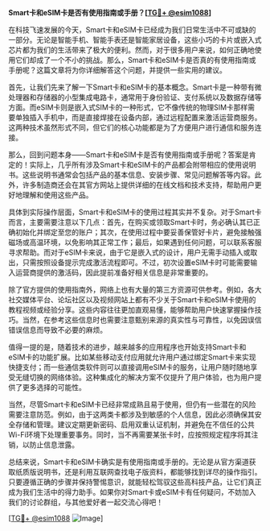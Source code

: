 **Smart卡和eSIM卡是否有使用指南或手册？[[TG💪+ @esim1088](https://t.me/s/esim1088)]**

在科技飞速发展的今天，Smart卡和eSIM卡已经成为我们日常生活中不可或缺的一部分。无论是智能手机、智能手表还是智能家居设备，这些小巧的卡片或嵌入式芯片都为我们的生活带来了极大的便利。然而，对于很多用户来说，如何正确地使用它们却成了一个不小的挑战。那么，Smart卡和eSIM卡是否真的有使用指南或手册呢？这篇文章将为你详细解答这个问题，并提供一些实用的建议。

首先，让我们先来了解一下Smart卡和eSIM卡的基本概念。Smart卡是一种带有微处理器和存储器的小型集成电路卡，通常用于身份验证、支付系统以及数据存储等方面。而eSIM卡则是嵌入式SIM卡的一种形式，它不像传统的物理SIM卡那样需要单独插入手机中，而是直接焊接在设备内部，通过远程配置来激活运营商服务。这两种技术虽然形式不同，但它们的核心功能都是为了方便用户进行通信和服务连接。

那么，回到问题本身——Smart卡和eSIM卡是否有使用指南或手册呢？答案是肯定的！实际上，几乎所有涉及Smart卡和eSIM卡的产品都会附带相应的使用说明书。这些说明书通常会包括产品的基本信息、安装步骤、常见问题解答等内容。此外，许多制造商还会在其官方网站上提供详细的在线文档和技术支持，帮助用户更好地理解和使用这些产品。

具体到实际操作层面，Smart卡和eSIM卡的使用过程其实并不复杂。对于Smart卡而言，主要需要注意以下几点：首先，在购买或领取Smart卡时，务必确认其已正确初始化并绑定至您的账户；其次，在使用过程中要妥善保管好卡片，避免接触强磁场或高温环境，以免影响其正常工作；最后，如果遇到任何问题，可以联系客服寻求帮助。而对于eSIM卡来说，由于它是嵌入式的设计，用户无需手动插入或取出，只需按照设备提示完成激活流程即可。不过，初次设置eSIM卡时可能需要输入运营商提供的激活码，因此提前准备好相关信息是非常重要的。

除了官方提供的使用指南外，网络上也有大量的第三方资源可供参考。例如，各大社交媒体平台、论坛社区以及视频网站上都有不少关于Smart卡和eSIM卡使用的教程视频或经验分享。这些内容往往更加直观易懂，能够帮助用户快速掌握操作技巧。当然，在参考这些信息时也需要注意甄别来源的真实性与可靠性，以免因误信错误信息而导致不必要的麻烦。

值得一提的是，随着技术的进步，越来越多的应用程序也开始支持Smart卡和eSIM卡的功能扩展。比如某些移动支付应用就允许用户通过绑定Smart卡来实现快捷支付；而一些通信类软件则可以直接调用eSIM卡的服务，让用户随时随地享受无缝切换的网络体验。这种集成化的解决方案不仅提升了用户体验，也为用户提供了更多选择的可能性。

当然，尽管Smart卡和eSIM卡已经非常成熟且易于使用，但仍有一些潜在的风险需要注意防范。例如，由于这两类卡都涉及到敏感的个人信息，因此必须确保其安全存储和管理。建议定期更新密码、启用双重认证机制，并避免在不信任的公共Wi-Fi环境下处理重要事务。同时，当不再需要某张卡时，应按照规定程序将其注销，以防止信息泄露。

总结来说，Smart卡和eSIM卡确实是有使用指南或手册的。无论是从官方渠道获取纸质版说明书，还是利用互联网查找电子版资料，都能够找到详尽的操作指引。只要遵循正确的步骤并保持警惕意识，就能轻松驾驭这些高科技产品，让它们真正成为我们生活中的得力助手。如果你对Smart卡或eSIM卡有任何疑问，不妨加入我们的讨论群组，与其他爱好者一起交流心得吧！

[[TG💪+ @esim1088](https://t.me/s/esim1088) ![Image](https://i.postimg.cc/4NQfJmqS/Snipaste-2025-05-13-00-14-12.png)]